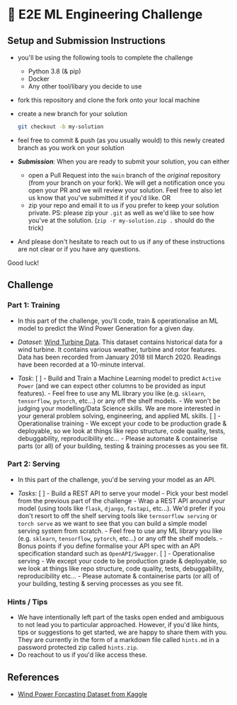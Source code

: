 # 🤖 E2E ML Engineering Challenge

## Setup and Submission Instructions

- you'll be using the following tools to complete the challenge
  - Python 3.8 (& pip)
  - Docker
  - Any other tool/libary you decide to use

- fork this repository and clone the fork onto your local machine

- create a new branch for your solution

    ```bash
    git checkout -b my-solution
    ```

- feel free to commit & push (as you usually would) to this newly created branch as you work on your solution

- **_Submission_**: When you are ready to submit your solution, you can either
  - open a Pull Request into the `main` branch of the *original* repository (from your branch on your fork). We will get a notification once you open your PR and we will review your solution. Feel free to also let us know that you've submitted it if you'd like.
  OR
  - zip your repo and email it to us if you prefer to keep your solution private. PS: please zip your `.git` as well as we'd like to see how you've at the solution. (`zip -r my-solution.zip .` should do the trick)

- And please don't hesitate to reach out to us if any of these instructions are not clear or if you have any questions.

Good luck!

## Challenge

### Part 1: Training

- In this part of the challenge, you'll code, train & operationalise an ML model to predict the Wind Power Generation for a given day.

- _Dataset_: [Wind Turbine Data](./data/wind_power_generation.csv). This dataset contains historical data for a wind turbine. It contains various weather, turbine and rotor features. Data has been recorded from January 2018 till March 2020. Readings have been recorded at a 10-minute interval.

- _Task_:
  [ ] - Build and Train a Machine Learning model to predict `Active Power` (and we can expect other columns to be provided as input features).
        - Feel free to use any ML library you like (e.g. `sklearn`, `tensorflow`, `pytorch`, etc...) or any off the shelf models.
        - We won't be judging your modelling/Data Science skills. We are more interested in your general problem solving, engineering, and applied ML skills.
  [ ] - Operationalise training
        - We except your code to be production grade & deployable, so we look at things like repo structure, code quality, tests, debuggability, reproducibility etc...
        - Please automate & containerise parts (or all) of your building, testing & training processes as you see fit.  

### Part 2: Serving

- In this part of the challenge, you'd be serving your model as an API.

- _Tasks_:
  [ ] - Build a REST API to serve your model
        - Pick your best model from the previous part of the challenge
        - Wrap a REST API around your model (using tools like `flask`, `django`, `fastapi`, etc...). We'd prefer if you don't resort to off the shelf serving tools like `ternsorflow serving` or `torch serve` as we want to see that you can build a simple model serving system from scratch.
        - Feel free to use any ML library you like (e.g. `sklearn`, `tensorflow`, `pytorch`, etc...) or any off the shelf models.
        - Bonus points if you define formalise your API spec with an API specification standard such as `OpenAPI/Swagger`.
  [ ] - Operationalise serving
        - We except your code to be production grade & deployable, so we look at things like repo structure, code quality, tests, debuggability, reproducibility etc...
        - Please automate & containerise parts (or all) of your building, testing & serving processes as you see fit.

### Hints / Tips

- We have intentionally left part of the tasks open ended and ambiguous to not lead you to particular approached. However, if you'd like hints, tips or suggestions to get started, we are happy to share them with you. They are currently in the form of a markdown file called `hints.md` in a password protected zip called `hints.zip`.
- Do reachout to us if you'd like access these.

## References

- [Wind Power Forcasting Dataset from Kaggle](https://www.kaggle.com/theforcecoder/wind-power-forecasting)
